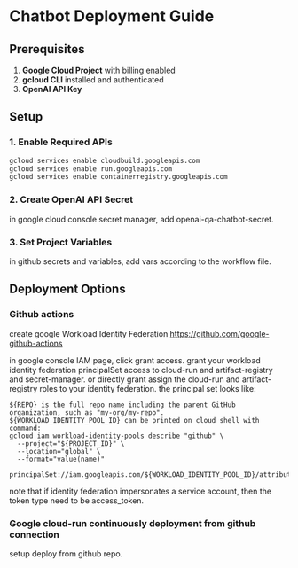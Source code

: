 # Chatbot Deployment Guide

## Prerequisites

1. **Google Cloud Project** with billing enabled
2. **gcloud CLI** installed and authenticated
3. **OpenAI API Key**

## Setup

### 1. Enable Required APIs

```bash
gcloud services enable cloudbuild.googleapis.com
gcloud services enable run.googleapis.com
gcloud services enable containerregistry.googleapis.com
```

### 2. Create OpenAI API Secret

in google cloud console secret manager, add openai-qa-chatbot-secret.

### 3. Set Project Variables

in github secrets and variables, add vars according to the workflow file.

## Deployment Options

### Github actions

create google Workload Identity Federation
<https://github.com/google-github-actions>

in google console IAM page, click grant access.
grant your workload identity federation principalSet access to cloud-run and artifact-registry and secret-manager.
or directly grant assign the cloud-run and artifact-registry roles to your identity federation.
the principal set looks like:
```
${REPO} is the full repo name including the parent GitHub organization, such as "my-org/my-repo".
${WORKLOAD_IDENTITY_POOL_ID} can be printed on cloud shell with command:
gcloud iam workload-identity-pools describe "github" \
  --project="${PROJECT_ID}" \
  --location="global" \
  --format="value(name)"

principalSet://iam.googleapis.com/${WORKLOAD_IDENTITY_POOL_ID}/attribute.repository/${REPO}
```

note that if identity federation impersonates a service account, then the token type need to be access_token.

### Google cloud-run continuously deployment from github connection

setup deploy from github repo.
